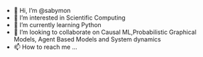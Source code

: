 - 👋 Hi, I’m @sabymon
- 👀 I’m interested in Scientific Computing
- 🌱 I’m currently learning Python
- 💞️ I’m looking to collaborate on Causal ML,Probabilistic Graphical Models, Agent Based Models and System dynamics
- 📫 How to reach me ...

<!---
sabymon/sabymon is a ✨ special ✨ repository because its `README.md` (this file) appears on your GitHub profile.
You can click the Preview link to take a look at your changes.
--->
